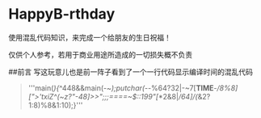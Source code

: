 # HappyB-rthday
使用混乱代码知识，来完成一个给朋友的生日祝福！

仅供个人参考，若用于商业用途所造成的一切损失概不负责

##前言
写这玩意儿也是前一阵子看到了一个一行代码显示编译时间的混乱代码
>'''main(_){_^448&&main(-~_);putchar(--_%64?32|-~7[__TIME__-_/8%8][">'txiZ^(~z?"-48]>>";;;====~$::199"[_*2&8|_/64]/(_&2?1:8)%8&1:10);}'''

